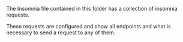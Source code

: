 The Insomnia file contained in this folder has a collection of insomnia requests.

These requests are configured and show all endpoints and what is necessary to send a request to any of them.
